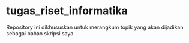 # tugas_riset_informatika
Repository ini dikhususkan untuk merangkum topik yang akan dijadikan sebagai bahan skripsi saya
